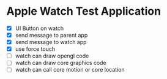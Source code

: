 # Apple Watch Test Application

- [x] UI Button on watch
- [x] send message to parent app
- [x] send message to watch app
- [x] use force touch 
- [ ] watch can draw opengl code
- [ ] watch can draw core graphics code
- [ ] watch can call core motion or core location